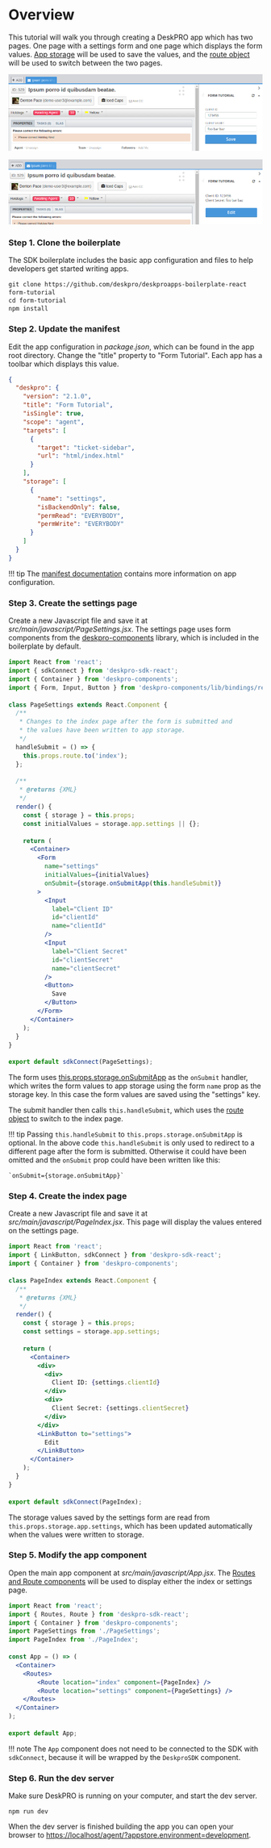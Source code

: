 Overview
========
This tutorial will walk you through creating a DeskPRO app which has two pages. One page with a settings form and one page which displays the form values. [App storage](/pages/props/#storage) will be used to save the values, and the [route object](/pages/props/#route) will be used to switch between the two pages.

![screenshot](/images/tutorials/form-1.png)

![screenshot](/images/tutorials/form-2.png)

### Step 1. Clone the boilerplate
The SDK boilerplate includes the basic app configuration and files to help developers get started writing apps.

```
git clone https://github.com/deskpro/deskproapps-boilerplate-react form-tutorial
cd form-tutorial
npm install
```

### Step 2. Update the manifest
Edit the app configuration in _package.json_, which can be found in the app root directory. Change the "title" property to "Form Tutorial". Each app has a toolbar which displays this value.

```json
{
  "deskpro": {
    "version": "2.1.0",
    "title": "Form Tutorial",
    "isSingle": true,
    "scope": "agent",
    "targets": [
      {
        "target": "ticket-sidebar",
        "url": "html/index.html"
      }
    ],
    "storage": [
      {
        "name": "settings",
        "isBackendOnly": false,
        "permRead": "EVERYBODY",
        "permWrite": "EVERYBODY"
      }
    ]
  }
}
```

!!! tip
    The [manifest documentation](/pages/manifest) contains more information on app configuration.

### Step 3. Create the settings page
Create a new Javascript file and save it at _src/main/javascript/PageSettings.jsx_. The settings page uses form components from the [deskpro-components](https://github.com/deskpro/deskpro-components) library, which is included in the boilerplate by default.

```jsx
import React from 'react';
import { sdkConnect } from 'deskpro-sdk-react';
import { Container } from 'deskpro-components';
import { Form, Input, Button } from 'deskpro-components/lib/bindings/redux-form';

class PageSettings extends React.Component {
  /**
   * Changes to the index page after the form is submitted and
   * the values have been written to app storage.
   */
  handleSubmit = () => {
    this.props.route.to('index');
  };

  /**
   * @returns {XML}
   */
  render() {
    const { storage } = this.props;
    const initialValues = storage.app.settings || {};
    
    return (
      <Container>
        <Form
          name="settings"
          initialValues={initialValues}
          onSubmit={storage.onSubmitApp(this.handleSubmit)}
        >
          <Input
            label="Client ID"
            id="clientId"
            name="clientId"
          />
          <Input
            label="Client Secret"
            id="clientSecret"
            name="clientSecret"
          />
          <Button>
            Save
          </Button>
        </Form>
      </Container>
    );
  }
}

export default sdkConnect(PageSettings);
```

The form uses [this.props.storage.onSubmitApp](/pages/props/#storage) as the `onSubmit` handler, which writes the form values to app storage using the form `name` prop as the storage key. In this case the form values are saved using the "settings" key.

The submit handler then calls `this.handleSubmit`, which uses the [route object](/pages/props/#route) to switch to the index page.

!!! tip
    Passing `this.handleSubmit` to `this.props.storage.onSubmitApp` is optional. In the above code `this.handleSubmit` is only used to redirect to a different page after the form is submitted. Otherwise it could have been omitted and the `onSubmit` prop could have been written like this:
    
    `onSubmit={storage.onSubmitApp}`

### Step 4. Create the index page
Create a new Javascript file and save it at _src/main/javascript/PageIndex.jsx_. This page will display the values entered on the settings page.

```jsx
import React from 'react';
import { LinkButton, sdkConnect } from 'deskpro-sdk-react';
import { Container } from 'deskpro-components';

class PageIndex extends React.Component {
  /**
   * @returns {XML}
   */
  render() {
    const { storage } = this.props;
    const settings = storage.app.settings;
    
    return (
      <Container>
        <div>
          <div>
            Client ID: {settings.clientId}
          </div>
          <div>
            Client Secret: {settings.clientSecret}
          </div>
        </div>
        <LinkButton to="settings">
          Edit
        </LinkButton>
      </Container>
    );
  }
}

export default sdkConnect(PageIndex);
```

The storage values saved by the settings form are read from `this.props.storage.app.settings`, which has been updated automatically when the values were written to storage.

### Step 5. Modify the app component
Open the main app component at _src/main/javascript/App.jsx_. The [Routes and Route components](/pages/components/Routes/) will be used to display either the index or settings page.

```jsx
import React from 'react';
import { Routes, Route } from 'deskpro-sdk-react';
import { Container } from 'deskpro-components';
import PageSettings from './PageSettings';
import PageIndex from './PageIndex';

const App = () => (
  <Container>
    <Routes>
        <Route location="index" component={PageIndex} />
        <Route location="settings" component={PageSettings} />
    </Routes>
  </Container>
);

export default App;
```

!!! note
    The `App` component does not need to be connected to the SDK with `sdkConnect`, because it will be wrapped by the `DeskproSDK` component.

### Step 6. Run the dev server
Make sure DeskPRO is running on your computer, and start the dev server.

```
npm run dev
```

When the dev server is finished building the app you can open your browser to [https://localhost/agent/?appstore.environment=development](https://deskpro-dev/agent/?appstore.environment=development).
